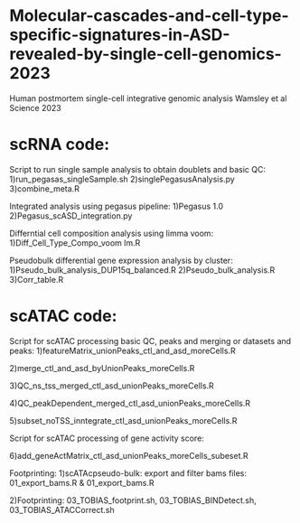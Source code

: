 # Molecular-cascades-and-cell-type-specific-signatures-in-ASD-revealed-by-single-cell-genomics-2023
Human postmortem single-cell integrative genomic analysis Wamsley et al Science 2023

# scRNA code: 

 Script to run single sample analysis to obtain doublets and basic QC:
  1)run_pegasas_singleSample.sh
  2)singlePegasusAnalysis.py
  3)combine_meta.R

 Integrated analysis using pegasus pipeline:
  1)Pegasus 1.0
  2)Pegasus_scASD_integration.py

 Differntial cell composition analysis using limma voom:
  1)Diff_Cell_Type_Compo_voom lm.R 

Pseudobulk differential gene expression analysis by cluster:
 1)Pseudo_bulk_analysis_DUP15q_balanced.R 
 2)Pseudo_bulk_analysis.R 
 3)Corr_table.R 
 
# scATAC code:


Script for scATAC processing basic QC, peaks and merging or datasets and peaks:
 1)featureMatrix_unionPeaks_ctl_and_asd_moreCells.R
 
 2)merge_ctl_and_asd_byUnionPeaks_moreCells.R
 
 3)QC_ns_tss_merged_ctl_asd_unionPeaks_moreCells.R
 
 4)QC_peakDependent_merged_ctl_asd_unionPeaks_moreCells.R
 
 5)subset_noTSS_inntegrate_ctl_asd_unionPeaks_moreCells.R
 
Script for scATAC processing of gene activity score:

 6)add_geneActMatrix_ctl_asd_unionPeaks_moreCells_subeset.R

Footprinting:
 1)scATAcpseudo-bulk: export and filter bams files: 01_export_bams.R & 01_export_bams.R
 
 2)Footprinting: 03_TOBIAS_footprint.sh, 03_TOBIAS_BINDetect.sh, 03_TOBIAS_ATACCorrect.sh

 
